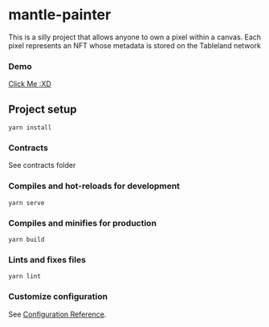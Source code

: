 # mantle-painter

This is a silly project that allows anyone to own a pixel within a canvas. Each pixel represents an NFT whose metadata is stored on the Tableland network

### Demo
<a href="https://drive.google.com/file/d/1kQUECS-lM6iJnVSIV9BZHyMCQ9QOVPa1/view?usp=sharing">Click Me :XD</a>
## Project setup

```
yarn install
```

### Contracts

See contracts folder

### Compiles and hot-reloads for development

```
yarn serve
```

### Compiles and minifies for production

```
yarn build
```

### Lints and fixes files

```
yarn lint
```

### Customize configuration

See [Configuration Reference](https://cli.vuejs.org/config/).
